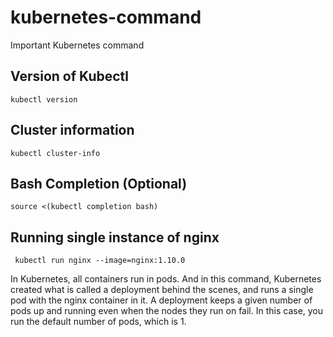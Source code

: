 # kubernetes-command
Important Kubernetes command 
## Version of Kubectl
```kubectl version```

## Cluster information 
```kubectl cluster-info```
## Bash Completion (Optional)
```source <(kubectl completion bash)```
## Running single instance of nginx 
``` kubectl run nginx --image=nginx:1.10.0```

In Kubernetes, all containers run in pods. And in this command, Kubernetes created what is called a deployment behind the scenes, and runs a single pod with the nginx container in it. A deployment keeps a given number of pods up and running even when the nodes they run on fail. In this case, you run the default number of pods, which is 1.
## 
